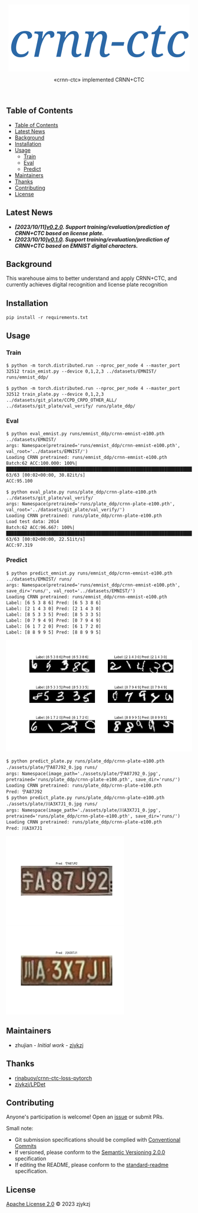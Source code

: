<!-- <div align="right">
  Language:
    🇺🇸
  <a title="Chinese" href="./README.zh-CN.md">🇨🇳</a>
</div> -->

<div align="center"><a title="" href="https://github.com/zjykzj/crnn-ctc"><img align="center" src="assets/icons/crnn-ctc.svg" alt=""></a></div>

<p align="center">
  «crnn-ctc» implemented CRNN+CTC
<br>
<br>
  <a href="https://github.com/RichardLitt/standard-readme"><img src="https://img.shields.io/badge/standard--readme-OK-green.svg?style=flat-square" alt=""></a>
  <a href="https://conventionalcommits.org"><img src="https://img.shields.io/badge/Conventional%20Commits-1.0.0-yellow.svg" alt=""></a>
  <a href="http://commitizen.github.io/cz-cli/"><img src="https://img.shields.io/badge/commitizen-friendly-brightgreen.svg" alt=""></a>
</p>

## Table of Contents

- [Table of Contents](#table-of-contents)
- [Latest News](#latest-news)
- [Background](#background)
- [Installation](#installation)
- [Usage](#usage)
  - [Train](#train)
  - [Eval](#eval)
  - [Predict](#predict)
- [Maintainers](#maintainers)
- [Thanks](#thanks)
- [Contributing](#contributing)
- [License](#license)

## Latest News

* ***[2023/10/11][v0.2.0](https://github.com/zjykzj/crnn-ctc/releases/tag/v0.2.0). Support training/evaluation/prediction of CRNN+CTC based on license plate.***
* ***[2023/10/10][v0.1.0](https://github.com/zjykzj/crnn-ctc/releases/tag/v0.1.0). Support training/evaluation/prediction of CRNN+CTC based on EMNIST digital characters.***

## Background

This warehouse aims to better understand and apply CRNN+CTC, and currently achieves digital recognition and license plate recognition

## Installation

```shell
pip install -r requirements.txt
```

## Usage

### Train

```shell
$ python -m torch.distributed.run --nproc_per_node 4 --master_port 32512 train_emist.py --device 0,1,2,3 ../datasets/EMNIST/ runs/emnist_ddp/
```

```shell
$ python -m torch.distributed.run --nproc_per_node 4 --master_port 32512 train_plate.py --device 0,1,2,3 ../datasets/git_plate/CCPD_CRPD_OTHER_ALL/ ../datasets/git_plate/val_verify/ runs/plate_ddp/
```

### Eval

```shell
$ python eval_emnist.py runs/emnist_ddp/crnn-emnist-e100.pth ../datasets/EMNIST/
args: Namespace(pretrained='runs/emnist_ddp/crnn-emnist-e100.pth', val_root='../datasets/EMNIST/')
Loading CRNN pretrained: runs/emnist_ddp/crnn-emnist-e100.pth
Batch:62 ACC:100.000: 100%|██████████████████████████████████████████████████████████████████████████████████████████████████████████████████████████████| 63/63 [00:02<00:00, 30.82it/s]
ACC:95.100
```

```shell
$ python eval_plate.py runs/plate_ddp/crnn-plate-e100.pth ../datasets/git_plate/val_verify/
args: Namespace(pretrained='runs/plate_ddp/crnn-plate-e100.pth', val_root='../datasets/git_plate/val_verify/')
Loading CRNN pretrained: runs/plate_ddp/crnn-plate-e100.pth
Load test data: 2014
Batch:62 ACC:96.667: 100%|███████████████████████████████████████████████████████████████████████████████████████████████████████████████████████████████| 63/63 [00:02<00:00, 22.51it/s]
ACC:97.319
```

### Predict

```shell
$ python predict_emnist.py runs/emnist_ddp/crnn-emnist-e100.pth ../datasets/EMNIST/ runs/
args: Namespace(pretrained='runs/emnist_ddp/crnn-emnist-e100.pth', save_dir='runs/', val_root='../datasets/EMNIST/')
Loading CRNN pretrained: runs/emnist_ddp/crnn-emnist-e100.pth
Label: [6 5 3 8 6] Pred: [6 5 3 8 6]
Label: [2 1 4 3 0] Pred: [2 1 4 3 0]
Label: [8 5 3 3 5] Pred: [8 5 3 3 5]
Label: [0 7 9 4 9] Pred: [0 7 9 4 9]
Label: [6 1 7 2 0] Pred: [6 1 7 2 0]
Label: [8 8 9 9 5] Pred: [8 8 9 9 5]
```

![](assets/predict_emnist.jpg)

```shell
$ python predict_plate.py runs/plate_ddp/crnn-plate-e100.pth ./assets/plate/宁A87J92_0.jpg runs/
args: Namespace(image_path='./assets/plate/宁A87J92_0.jpg', pretrained='runs/plate_ddp/crnn-plate-e100.pth', save_dir='runs/')
Loading CRNN pretrained: runs/plate_ddp/crnn-plate-e100.pth
Pred: 宁A87J92
$ python predict_plate.py runs/plate_ddp/crnn-plate-e100.pth ./assets/plate/川A3X7J1_0.jpg runs/
args: Namespace(image_path='./assets/plate/川A3X7J1_0.jpg', pretrained='runs/plate_ddp/crnn-plate-e100.pth', save_dir='runs/')
Loading CRNN pretrained: runs/plate_ddp/crnn-plate-e100.pth
Pred: 川A3X7J1
```

<p align="left"><img src="assets/plate_宁A87J92_0.jpg" height="240"\>  <img src="assets/plate_川A3X7J1_0.jpg" height="240"\></p>

## Maintainers

* zhujian - *Initial work* - [zjykzj](https://github.com/zjykzj)

## Thanks

* [rinabuoy/crnn-ctc-loss-pytorch](https://github.com/rinabuoy/crnn-ctc-loss-pytorch.git)
* [zjykzj/LPDet](https://github.com/zjykzj/LPDet)

## Contributing

Anyone's participation is welcome! Open an [issue](https://github.com/zjykzj/crnn-ctc/issues) or submit PRs.

Small note:

* Git submission specifications should be complied
  with [Conventional Commits](https://www.conventionalcommits.org/en/v1.0.0-beta.4/)
* If versioned, please conform to the [Semantic Versioning 2.0.0](https://semver.org) specification
* If editing the README, please conform to the [standard-readme](https://github.com/RichardLitt/standard-readme)
  specification.

## License

[Apache License 2.0](LICENSE) © 2023 zjykzj